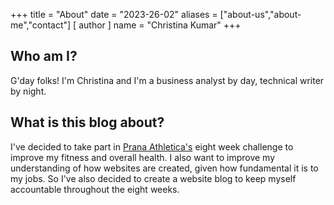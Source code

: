 +++
title = "About"
date = "2023-26-02"
aliases = ["about-us","about-me","contact"]
[ author ]
  name = "Christina Kumar"
+++

## Who am I?
G'day folks! I'm Christina and I'm a business analyst by day, technical writer by night. 

## What is this blog about?
I've decided to take part in [Prana Athletica's](https://pranaathletica.com.au/) eight week challenge to improve my fitness and overall health. I also want to improve my understanding of how websites are created, given how fundamental it is to my jobs. So I've also decided to create a website blog to keep myself accountable throughout the eight weeks. 
